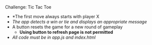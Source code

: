 Challenge: Tic Tac Toe

* *The first move always starts with player X
* *The app detects a win or tie and displays an appropriate message*
* A button resets the game for a new round of gameplay
  * **Using button to refresh page is not permitted**
* *All code must be in app.js and index.html*
